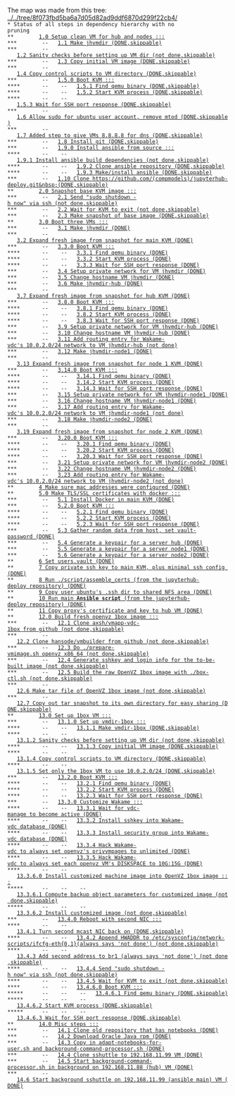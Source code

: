 The map was made from this tree: <a href="../../tree/8f073fbd5ba6a7d05d82ad9ddf6870d299f22cb4/">../../tree/8f073fbd5ba6a7d05d82ad9ddf6870d299f22cb4/</a>
<br>
<code>* Status of all steps in dependency hierarchy with no pruning</code><br>
<code>&#42;&#42;&nbsp;&nbsp;&nbsp;&nbsp;&nbsp;&nbsp;&nbsp;&nbsp;<a href="../../8f073fbd5ba6a7d05d82ad9ddf6870d299f22cb4/./test2-build-nbgrader-environment-w-ansible#L52">1.0&nbsp;Setup&nbsp;clean&nbsp;VM&nbsp;for&nbsp;hub&nbsp;and&nbsp;nodes&nbsp;:::</a></code><br>
<code>&#42;&#42;&#42;&nbsp;&nbsp;&nbsp;&nbsp;&nbsp;&nbsp;&nbsp;&nbsp;--&nbsp;&nbsp;&nbsp;<a href="../../8f073fbd5ba6a7d05d82ad9ddf6870d299f22cb4/./test2-build-nbgrader-environment-w-ansible#L59">1.1&nbsp;Make&nbsp;jhvmdir&nbsp;(DONE,skippable)</a></code><br>
<code>&#42;&#42;&#42;&nbsp;&nbsp;&nbsp;&nbsp;&nbsp;&nbsp;&nbsp;&nbsp;--&nbsp;&nbsp;&nbsp;<a href="../../8f073fbd5ba6a7d05d82ad9ddf6870d299f22cb4/./ind-steps/kvmsteps/kvm-setup.sh#L27">1.2&nbsp;Sanity&nbsp;checks&nbsp;before&nbsp;setting&nbsp;up&nbsp;VM&nbsp;dir&nbsp;(not&nbsp;done,skippable)</a></code><br>
<code>&#42;&#42;&#42;&nbsp;&nbsp;&nbsp;&nbsp;&nbsp;&nbsp;&nbsp;&nbsp;--&nbsp;&nbsp;&nbsp;<a href="../../8f073fbd5ba6a7d05d82ad9ddf6870d299f22cb4/./ind-steps/kvmsteps/kvm-setup.sh#L40">1.3&nbsp;Copy&nbsp;initial&nbsp;VM&nbsp;image&nbsp;(DONE,skippable)</a></code><br>
<code>&#42;&#42;&#42;&nbsp;&nbsp;&nbsp;&nbsp;&nbsp;&nbsp;&nbsp;&nbsp;--&nbsp;&nbsp;&nbsp;<a href="../../8f073fbd5ba6a7d05d82ad9ddf6870d299f22cb4/./ind-steps/kvmsteps/kvm-setup.sh#L60">1.4&nbsp;Copy&nbsp;control&nbsp;scripts&nbsp;to&nbsp;VM&nbsp;directory&nbsp;(DONE,skippable)</a></code><br>
<code>&#42;&#42;&#42;&nbsp;&nbsp;&nbsp;&nbsp;&nbsp;&nbsp;&nbsp;&nbsp;--&nbsp;&nbsp;&nbsp;<a href="../../8f073fbd5ba6a7d05d82ad9ddf6870d299f22cb4/./ind-steps/kvmsteps/vmdir-scripts/kvm-boot.sh#L52">1.5.0&nbsp;Boot&nbsp;KVM&nbsp;:::</a></code><br>
<code>&#42;&#42;&#42;&#42;&nbsp;&nbsp;&nbsp;&nbsp;&nbsp;&nbsp;&nbsp;--&nbsp;&nbsp;&nbsp;&nbsp;--&nbsp;&nbsp;&nbsp;<a href="../../8f073fbd5ba6a7d05d82ad9ddf6870d299f22cb4/./ind-steps/kvmsteps/vmdir-scripts/kvm-boot.sh#L54">1.5.1&nbsp;Find&nbsp;qemu&nbsp;binary&nbsp;(DONE,skippable)</a></code><br>
<code>&#42;&#42;&#42;&#42;&nbsp;&nbsp;&nbsp;&nbsp;&nbsp;&nbsp;&nbsp;--&nbsp;&nbsp;&nbsp;&nbsp;--&nbsp;&nbsp;&nbsp;<a href="../../8f073fbd5ba6a7d05d82ad9ddf6870d299f22cb4/./ind-steps/kvmsteps/vmdir-scripts/kvm-boot.sh#L131">1.5.2&nbsp;Start&nbsp;KVM&nbsp;process&nbsp;(DONE,skippable)</a></code><br>
<code>&#42;&#42;&#42;&#42;&nbsp;&nbsp;&nbsp;&nbsp;&nbsp;&nbsp;&nbsp;--&nbsp;&nbsp;&nbsp;&nbsp;--&nbsp;&nbsp;&nbsp;<a href="../../8f073fbd5ba6a7d05d82ad9ddf6870d299f22cb4/./ind-steps/kvmsteps/vmdir-scripts/kvm-boot.sh#L170">1.5.3&nbsp;Wait&nbsp;for&nbsp;SSH&nbsp;port&nbsp;response&nbsp;(DONE,skippable)</a></code><br>
<code>&#42;&#42;&#42;&nbsp;&nbsp;&nbsp;&nbsp;&nbsp;&nbsp;&nbsp;&nbsp;--&nbsp;&nbsp;&nbsp;<a href="../../8f073fbd5ba6a7d05d82ad9ddf6870d299f22cb4/./test2-build-nbgrader-environment-w-ansible#L77">1.6&nbsp;Allow&nbsp;sudo&nbsp;for&nbsp;ubuntu&nbsp;user&nbsp;account,&nbsp;remove&nbsp;mtod&nbsp;(DONE,skippable)</a></code><br>
<code>&#42;&#42;&#42;&nbsp;&nbsp;&nbsp;&nbsp;&nbsp;&nbsp;&nbsp;&nbsp;--&nbsp;&nbsp;&nbsp;<a href="../../8f073fbd5ba6a7d05d82ad9ddf6870d299f22cb4/./test2-build-nbgrader-environment-w-ansible#L91">1.7&nbsp;Added&nbsp;step&nbsp;to&nbsp;give&nbsp;VMs&nbsp;8.8.8.8&nbsp;for&nbsp;dns&nbsp;(DONE,skippable)</a></code><br>
<code>&#42;&#42;&#42;&nbsp;&nbsp;&nbsp;&nbsp;&nbsp;&nbsp;&nbsp;&nbsp;--&nbsp;&nbsp;&nbsp;<a href="../../8f073fbd5ba6a7d05d82ad9ddf6870d299f22cb4/./test2-build-nbgrader-environment-w-ansible#L105">1.8&nbsp;Install&nbsp;git&nbsp;(DONE,skippable)</a></code><br>
<code>&#42;&#42;&#42;&nbsp;&nbsp;&nbsp;&nbsp;&nbsp;&nbsp;&nbsp;&nbsp;--&nbsp;&nbsp;&nbsp;<a href="../../8f073fbd5ba6a7d05d82ad9ddf6870d299f22cb4/./test2-build-nbgrader-environment-w-ansible#L119">1.9.0&nbsp;Install&nbsp;ansible&nbsp;from&nbsp;source&nbsp;:::</a></code><br>
<code>&#42;&#42;&#42;&#42;&nbsp;&nbsp;&nbsp;&nbsp;&nbsp;&nbsp;&nbsp;--&nbsp;&nbsp;&nbsp;&nbsp;--&nbsp;&nbsp;&nbsp;<a href="../../8f073fbd5ba6a7d05d82ad9ddf6870d299f22cb4/./test2-build-nbgrader-environment-w-ansible#L136">1.9.1&nbsp;Install&nbsp;ansible&nbsp;build&nbsp;dependencies&nbsp;(not&nbsp;done,skippable)</a></code><br>
<code>&#42;&#42;&#42;&#42;&nbsp;&nbsp;&nbsp;&nbsp;&nbsp;&nbsp;&nbsp;--&nbsp;&nbsp;&nbsp;&nbsp;--&nbsp;&nbsp;&nbsp;<a href="../../8f073fbd5ba6a7d05d82ad9ddf6870d299f22cb4/./test2-build-nbgrader-environment-w-ansible#L150">1.9.2&nbsp;Clone&nbsp;ansible&nbsp;repository&nbsp;(DONE,skippable)</a></code><br>
<code>&#42;&#42;&#42;&#42;&nbsp;&nbsp;&nbsp;&nbsp;&nbsp;&nbsp;&nbsp;--&nbsp;&nbsp;&nbsp;&nbsp;--&nbsp;&nbsp;&nbsp;<a href="../../8f073fbd5ba6a7d05d82ad9ddf6870d299f22cb4/./test2-build-nbgrader-environment-w-ansible#L177">1.9.3&nbsp;Make/install&nbsp;ansible&nbsp;(DONE,skippable)</a></code><br>
<code>&#42;&#42;&#42;&nbsp;&nbsp;&nbsp;&nbsp;&nbsp;&nbsp;&nbsp;&nbsp;--&nbsp;&nbsp;&nbsp;<a href="../../8f073fbd5ba6a7d05d82ad9ddf6870d299f22cb4/./test2-build-nbgrader-environment-w-ansible#L194">1.10&nbsp;Clone&nbsp;https://github.com/(compmodels)/jupyterhub-deploy.git&nbsp;(DONE,skippable)</a></code><br>
<code>&#42;&#42;&nbsp;&nbsp;&nbsp;&nbsp;&nbsp;&nbsp;&nbsp;&nbsp;<a href="../../8f073fbd5ba6a7d05d82ad9ddf6870d299f22cb4/./test2-build-nbgrader-environment-w-ansible#L211">2.0&nbsp;Snapshot&nbsp;base&nbsp;KVM&nbsp;image&nbsp;:::</a></code><br>
<code>&#42;&#42;&#42;&nbsp;&nbsp;&nbsp;&nbsp;&nbsp;&nbsp;&nbsp;&nbsp;--&nbsp;&nbsp;&nbsp;<a href="../../8f073fbd5ba6a7d05d82ad9ddf6870d299f22cb4/./ind-steps/kvmsteps/vmdir-scripts/kvm-shutdown-via-ssh.sh#L30">2.1&nbsp;Send&nbsp;"sudo&nbsp;shutdown&nbsp;-h&nbsp;now"&nbsp;via&nbsp;ssh&nbsp;(not&nbsp;done,skippable)</a></code><br>
<code>&#42;&#42;&#42;&nbsp;&nbsp;&nbsp;&nbsp;&nbsp;&nbsp;&nbsp;&nbsp;--&nbsp;&nbsp;&nbsp;<a href="../../8f073fbd5ba6a7d05d82ad9ddf6870d299f22cb4/./ind-steps/kvmsteps/vmdir-scripts/kvm-shutdown-via-ssh.sh#L38">2.2&nbsp;Wait&nbsp;for&nbsp;KVM&nbsp;to&nbsp;exit&nbsp;(not&nbsp;done,skippable)</a></code><br>
<code>&#42;&#42;&#42;&nbsp;&nbsp;&nbsp;&nbsp;&nbsp;&nbsp;&nbsp;&nbsp;--&nbsp;&nbsp;&nbsp;<a href="../../8f073fbd5ba6a7d05d82ad9ddf6870d299f22cb4/./test2-build-nbgrader-environment-w-ansible#L219">2.3&nbsp;Make&nbsp;snapshot&nbsp;of&nbsp;base&nbsp;image&nbsp;(DONE,skippable)</a></code><br>
<code>&#42;&#42;&nbsp;&nbsp;&nbsp;&nbsp;&nbsp;&nbsp;&nbsp;&nbsp;<a href="../../8f073fbd5ba6a7d05d82ad9ddf6870d299f22cb4/./test2-build-nbgrader-environment-w-ansible#L229">3.0&nbsp;Boot&nbsp;three&nbsp;VMs&nbsp;:::</a></code><br>
<code>&#42;&#42;&#42;&nbsp;&nbsp;&nbsp;&nbsp;&nbsp;&nbsp;&nbsp;&nbsp;--&nbsp;&nbsp;&nbsp;<a href="../../8f073fbd5ba6a7d05d82ad9ddf6870d299f22cb4/./test2-build-nbgrader-environment-w-ansible#L235">3.1&nbsp;Make&nbsp;jhvmdir&nbsp;(DONE)</a></code><br>
<code>&#42;&#42;&#42;&nbsp;&nbsp;&nbsp;&nbsp;&nbsp;&nbsp;&nbsp;&nbsp;--&nbsp;&nbsp;&nbsp;<a href="../../8f073fbd5ba6a7d05d82ad9ddf6870d299f22cb4/./test2-build-nbgrader-environment-w-ansible#L258">3.2&nbsp;Expand&nbsp;fresh&nbsp;image&nbsp;from&nbsp;snapshot&nbsp;for&nbsp;main&nbsp;KVM&nbsp;(DONE)</a></code><br>
<code>&#42;&#42;&#42;&nbsp;&nbsp;&nbsp;&nbsp;&nbsp;&nbsp;&nbsp;&nbsp;--&nbsp;&nbsp;&nbsp;<a href="../../8f073fbd5ba6a7d05d82ad9ddf6870d299f22cb4/./ind-steps/kvmsteps/vmdir-scripts/kvm-boot.sh#L52">3.3.0&nbsp;Boot&nbsp;KVM&nbsp;:::</a></code><br>
<code>&#42;&#42;&#42;&#42;&nbsp;&nbsp;&nbsp;&nbsp;&nbsp;&nbsp;&nbsp;--&nbsp;&nbsp;&nbsp;&nbsp;--&nbsp;&nbsp;&nbsp;<a href="../../8f073fbd5ba6a7d05d82ad9ddf6870d299f22cb4/./ind-steps/kvmsteps/vmdir-scripts/kvm-boot.sh#L54">3.3.1&nbsp;Find&nbsp;qemu&nbsp;binary&nbsp;(DONE)</a></code><br>
<code>&#42;&#42;&#42;&#42;&nbsp;&nbsp;&nbsp;&nbsp;&nbsp;&nbsp;&nbsp;--&nbsp;&nbsp;&nbsp;&nbsp;--&nbsp;&nbsp;&nbsp;<a href="../../8f073fbd5ba6a7d05d82ad9ddf6870d299f22cb4/./ind-steps/kvmsteps/vmdir-scripts/kvm-boot.sh#L131">3.3.2&nbsp;Start&nbsp;KVM&nbsp;process&nbsp;(DONE)</a></code><br>
<code>&#42;&#42;&#42;&#42;&nbsp;&nbsp;&nbsp;&nbsp;&nbsp;&nbsp;&nbsp;--&nbsp;&nbsp;&nbsp;&nbsp;--&nbsp;&nbsp;&nbsp;<a href="../../8f073fbd5ba6a7d05d82ad9ddf6870d299f22cb4/./ind-steps/kvmsteps/vmdir-scripts/kvm-boot.sh#L170">3.3.3&nbsp;Wait&nbsp;for&nbsp;SSH&nbsp;port&nbsp;response&nbsp;(DONE)</a></code><br>
<code>&#42;&#42;&#42;&nbsp;&nbsp;&nbsp;&nbsp;&nbsp;&nbsp;&nbsp;&nbsp;--&nbsp;&nbsp;&nbsp;<a href="../../8f073fbd5ba6a7d05d82ad9ddf6870d299f22cb4/./test2-build-nbgrader-environment-w-ansible#L270">3.4&nbsp;Setup&nbsp;private&nbsp;network&nbsp;for&nbsp;VM&nbsp;jhvmdir&nbsp;(DONE)</a></code><br>
<code>&#42;&#42;&#42;&nbsp;&nbsp;&nbsp;&nbsp;&nbsp;&nbsp;&nbsp;&nbsp;--&nbsp;&nbsp;&nbsp;<a href="../../8f073fbd5ba6a7d05d82ad9ddf6870d299f22cb4/./test2-build-nbgrader-environment-w-ansible#L302">3.5&nbsp;Change&nbsp;hostname&nbsp;VM&nbsp;jhvmdir&nbsp;(DONE)</a></code><br>
<code>&#42;&#42;&#42;&nbsp;&nbsp;&nbsp;&nbsp;&nbsp;&nbsp;&nbsp;&nbsp;--&nbsp;&nbsp;&nbsp;<a href="../../8f073fbd5ba6a7d05d82ad9ddf6870d299f22cb4/./test2-build-nbgrader-environment-w-ansible#L235">3.6&nbsp;Make&nbsp;jhvmdir-hub&nbsp;(DONE)</a></code><br>
<code>&#42;&#42;&#42;&nbsp;&nbsp;&nbsp;&nbsp;&nbsp;&nbsp;&nbsp;&nbsp;--&nbsp;&nbsp;&nbsp;<a href="../../8f073fbd5ba6a7d05d82ad9ddf6870d299f22cb4/./test2-build-nbgrader-environment-w-ansible#L258">3.7&nbsp;Expand&nbsp;fresh&nbsp;image&nbsp;from&nbsp;snapshot&nbsp;for&nbsp;hub&nbsp;KVM&nbsp;(DONE)</a></code><br>
<code>&#42;&#42;&#42;&nbsp;&nbsp;&nbsp;&nbsp;&nbsp;&nbsp;&nbsp;&nbsp;--&nbsp;&nbsp;&nbsp;<a href="../../8f073fbd5ba6a7d05d82ad9ddf6870d299f22cb4/./ind-steps/kvmsteps/vmdir-scripts/kvm-boot.sh#L52">3.8.0&nbsp;Boot&nbsp;KVM&nbsp;:::</a></code><br>
<code>&#42;&#42;&#42;&#42;&nbsp;&nbsp;&nbsp;&nbsp;&nbsp;&nbsp;&nbsp;--&nbsp;&nbsp;&nbsp;&nbsp;--&nbsp;&nbsp;&nbsp;<a href="../../8f073fbd5ba6a7d05d82ad9ddf6870d299f22cb4/./ind-steps/kvmsteps/vmdir-scripts/kvm-boot.sh#L54">3.8.1&nbsp;Find&nbsp;qemu&nbsp;binary&nbsp;(DONE)</a></code><br>
<code>&#42;&#42;&#42;&#42;&nbsp;&nbsp;&nbsp;&nbsp;&nbsp;&nbsp;&nbsp;--&nbsp;&nbsp;&nbsp;&nbsp;--&nbsp;&nbsp;&nbsp;<a href="../../8f073fbd5ba6a7d05d82ad9ddf6870d299f22cb4/./ind-steps/kvmsteps/vmdir-scripts/kvm-boot.sh#L131">3.8.2&nbsp;Start&nbsp;KVM&nbsp;process&nbsp;(DONE)</a></code><br>
<code>&#42;&#42;&#42;&#42;&nbsp;&nbsp;&nbsp;&nbsp;&nbsp;&nbsp;&nbsp;--&nbsp;&nbsp;&nbsp;&nbsp;--&nbsp;&nbsp;&nbsp;<a href="../../8f073fbd5ba6a7d05d82ad9ddf6870d299f22cb4/./ind-steps/kvmsteps/vmdir-scripts/kvm-boot.sh#L170">3.8.3&nbsp;Wait&nbsp;for&nbsp;SSH&nbsp;port&nbsp;response&nbsp;(DONE)</a></code><br>
<code>&#42;&#42;&#42;&nbsp;&nbsp;&nbsp;&nbsp;&nbsp;&nbsp;&nbsp;&nbsp;--&nbsp;&nbsp;&nbsp;<a href="../../8f073fbd5ba6a7d05d82ad9ddf6870d299f22cb4/./test2-build-nbgrader-environment-w-ansible#L270">3.9&nbsp;Setup&nbsp;private&nbsp;network&nbsp;for&nbsp;VM&nbsp;jhvmdir-hub&nbsp;(DONE)</a></code><br>
<code>&#42;&#42;&#42;&nbsp;&nbsp;&nbsp;&nbsp;&nbsp;&nbsp;&nbsp;&nbsp;--&nbsp;&nbsp;&nbsp;<a href="../../8f073fbd5ba6a7d05d82ad9ddf6870d299f22cb4/./test2-build-nbgrader-environment-w-ansible#L302">3.10&nbsp;Change&nbsp;hostname&nbsp;VM&nbsp;jhvmdir-hub&nbsp;(DONE)</a></code><br>
<code>&#42;&#42;&#42;&nbsp;&nbsp;&nbsp;&nbsp;&nbsp;&nbsp;&nbsp;&nbsp;--&nbsp;&nbsp;&nbsp;<a href="../../8f073fbd5ba6a7d05d82ad9ddf6870d299f22cb4/./test2-build-nbgrader-environment-w-ansible#L326">3.11&nbsp;Add&nbsp;routing&nbsp;entry&nbsp;for&nbsp;Wakame-vdc's&nbsp;10.0.2.0/24&nbsp;network&nbsp;to&nbsp;VM&nbsp;jhvmdir-hub&nbsp;(not&nbsp;done)</a></code><br>
<code>&#42;&#42;&#42;&nbsp;&nbsp;&nbsp;&nbsp;&nbsp;&nbsp;&nbsp;&nbsp;--&nbsp;&nbsp;&nbsp;<a href="../../8f073fbd5ba6a7d05d82ad9ddf6870d299f22cb4/./test2-build-nbgrader-environment-w-ansible#L235">3.12&nbsp;Make&nbsp;jhvmdir-node1&nbsp;(DONE)</a></code><br>
<code>&#42;&#42;&#42;&nbsp;&nbsp;&nbsp;&nbsp;&nbsp;&nbsp;&nbsp;&nbsp;--&nbsp;&nbsp;&nbsp;<a href="../../8f073fbd5ba6a7d05d82ad9ddf6870d299f22cb4/./test2-build-nbgrader-environment-w-ansible#L258">3.13&nbsp;Expand&nbsp;fresh&nbsp;image&nbsp;from&nbsp;snapshot&nbsp;for&nbsp;node&nbsp;1&nbsp;KVM&nbsp;(DONE)</a></code><br>
<code>&#42;&#42;&#42;&nbsp;&nbsp;&nbsp;&nbsp;&nbsp;&nbsp;&nbsp;&nbsp;--&nbsp;&nbsp;&nbsp;<a href="../../8f073fbd5ba6a7d05d82ad9ddf6870d299f22cb4/./ind-steps/kvmsteps/vmdir-scripts/kvm-boot.sh#L52">3.14.0&nbsp;Boot&nbsp;KVM&nbsp;:::</a></code><br>
<code>&#42;&#42;&#42;&#42;&nbsp;&nbsp;&nbsp;&nbsp;&nbsp;&nbsp;&nbsp;--&nbsp;&nbsp;&nbsp;&nbsp;--&nbsp;&nbsp;&nbsp;<a href="../../8f073fbd5ba6a7d05d82ad9ddf6870d299f22cb4/./ind-steps/kvmsteps/vmdir-scripts/kvm-boot.sh#L54">3.14.1&nbsp;Find&nbsp;qemu&nbsp;binary&nbsp;(DONE)</a></code><br>
<code>&#42;&#42;&#42;&#42;&nbsp;&nbsp;&nbsp;&nbsp;&nbsp;&nbsp;&nbsp;--&nbsp;&nbsp;&nbsp;&nbsp;--&nbsp;&nbsp;&nbsp;<a href="../../8f073fbd5ba6a7d05d82ad9ddf6870d299f22cb4/./ind-steps/kvmsteps/vmdir-scripts/kvm-boot.sh#L131">3.14.2&nbsp;Start&nbsp;KVM&nbsp;process&nbsp;(DONE)</a></code><br>
<code>&#42;&#42;&#42;&#42;&nbsp;&nbsp;&nbsp;&nbsp;&nbsp;&nbsp;&nbsp;--&nbsp;&nbsp;&nbsp;&nbsp;--&nbsp;&nbsp;&nbsp;<a href="../../8f073fbd5ba6a7d05d82ad9ddf6870d299f22cb4/./ind-steps/kvmsteps/vmdir-scripts/kvm-boot.sh#L170">3.14.3&nbsp;Wait&nbsp;for&nbsp;SSH&nbsp;port&nbsp;response&nbsp;(DONE)</a></code><br>
<code>&#42;&#42;&#42;&nbsp;&nbsp;&nbsp;&nbsp;&nbsp;&nbsp;&nbsp;&nbsp;--&nbsp;&nbsp;&nbsp;<a href="../../8f073fbd5ba6a7d05d82ad9ddf6870d299f22cb4/./test2-build-nbgrader-environment-w-ansible#L270">3.15&nbsp;Setup&nbsp;private&nbsp;network&nbsp;for&nbsp;VM&nbsp;jhvmdir-node1&nbsp;(DONE)</a></code><br>
<code>&#42;&#42;&#42;&nbsp;&nbsp;&nbsp;&nbsp;&nbsp;&nbsp;&nbsp;&nbsp;--&nbsp;&nbsp;&nbsp;<a href="../../8f073fbd5ba6a7d05d82ad9ddf6870d299f22cb4/./test2-build-nbgrader-environment-w-ansible#L302">3.16&nbsp;Change&nbsp;hostname&nbsp;VM&nbsp;jhvmdir-node1&nbsp;(DONE)</a></code><br>
<code>&#42;&#42;&#42;&nbsp;&nbsp;&nbsp;&nbsp;&nbsp;&nbsp;&nbsp;&nbsp;--&nbsp;&nbsp;&nbsp;<a href="../../8f073fbd5ba6a7d05d82ad9ddf6870d299f22cb4/./test2-build-nbgrader-environment-w-ansible#L326">3.17&nbsp;Add&nbsp;routing&nbsp;entry&nbsp;for&nbsp;Wakame-vdc's&nbsp;10.0.2.0/24&nbsp;network&nbsp;to&nbsp;VM&nbsp;jhvmdir-node1&nbsp;(not&nbsp;done)</a></code><br>
<code>&#42;&#42;&#42;&nbsp;&nbsp;&nbsp;&nbsp;&nbsp;&nbsp;&nbsp;&nbsp;--&nbsp;&nbsp;&nbsp;<a href="../../8f073fbd5ba6a7d05d82ad9ddf6870d299f22cb4/./test2-build-nbgrader-environment-w-ansible#L235">3.18&nbsp;Make&nbsp;jhvmdir-node2&nbsp;(DONE)</a></code><br>
<code>&#42;&#42;&#42;&nbsp;&nbsp;&nbsp;&nbsp;&nbsp;&nbsp;&nbsp;&nbsp;--&nbsp;&nbsp;&nbsp;<a href="../../8f073fbd5ba6a7d05d82ad9ddf6870d299f22cb4/./test2-build-nbgrader-environment-w-ansible#L258">3.19&nbsp;Expand&nbsp;fresh&nbsp;image&nbsp;from&nbsp;snapshot&nbsp;for&nbsp;node&nbsp;2&nbsp;KVM&nbsp;(DONE)</a></code><br>
<code>&#42;&#42;&#42;&nbsp;&nbsp;&nbsp;&nbsp;&nbsp;&nbsp;&nbsp;&nbsp;--&nbsp;&nbsp;&nbsp;<a href="../../8f073fbd5ba6a7d05d82ad9ddf6870d299f22cb4/./ind-steps/kvmsteps/vmdir-scripts/kvm-boot.sh#L52">3.20.0&nbsp;Boot&nbsp;KVM&nbsp;:::</a></code><br>
<code>&#42;&#42;&#42;&#42;&nbsp;&nbsp;&nbsp;&nbsp;&nbsp;&nbsp;&nbsp;--&nbsp;&nbsp;&nbsp;&nbsp;--&nbsp;&nbsp;&nbsp;<a href="../../8f073fbd5ba6a7d05d82ad9ddf6870d299f22cb4/./ind-steps/kvmsteps/vmdir-scripts/kvm-boot.sh#L54">3.20.1&nbsp;Find&nbsp;qemu&nbsp;binary&nbsp;(DONE)</a></code><br>
<code>&#42;&#42;&#42;&#42;&nbsp;&nbsp;&nbsp;&nbsp;&nbsp;&nbsp;&nbsp;--&nbsp;&nbsp;&nbsp;&nbsp;--&nbsp;&nbsp;&nbsp;<a href="../../8f073fbd5ba6a7d05d82ad9ddf6870d299f22cb4/./ind-steps/kvmsteps/vmdir-scripts/kvm-boot.sh#L131">3.20.2&nbsp;Start&nbsp;KVM&nbsp;process&nbsp;(DONE)</a></code><br>
<code>&#42;&#42;&#42;&#42;&nbsp;&nbsp;&nbsp;&nbsp;&nbsp;&nbsp;&nbsp;--&nbsp;&nbsp;&nbsp;&nbsp;--&nbsp;&nbsp;&nbsp;<a href="../../8f073fbd5ba6a7d05d82ad9ddf6870d299f22cb4/./ind-steps/kvmsteps/vmdir-scripts/kvm-boot.sh#L170">3.20.3&nbsp;Wait&nbsp;for&nbsp;SSH&nbsp;port&nbsp;response&nbsp;(DONE)</a></code><br>
<code>&#42;&#42;&#42;&nbsp;&nbsp;&nbsp;&nbsp;&nbsp;&nbsp;&nbsp;&nbsp;--&nbsp;&nbsp;&nbsp;<a href="../../8f073fbd5ba6a7d05d82ad9ddf6870d299f22cb4/./test2-build-nbgrader-environment-w-ansible#L270">3.21&nbsp;Setup&nbsp;private&nbsp;network&nbsp;for&nbsp;VM&nbsp;jhvmdir-node2&nbsp;(DONE)</a></code><br>
<code>&#42;&#42;&#42;&nbsp;&nbsp;&nbsp;&nbsp;&nbsp;&nbsp;&nbsp;&nbsp;--&nbsp;&nbsp;&nbsp;<a href="../../8f073fbd5ba6a7d05d82ad9ddf6870d299f22cb4/./test2-build-nbgrader-environment-w-ansible#L302">3.22&nbsp;Change&nbsp;hostname&nbsp;VM&nbsp;jhvmdir-node2&nbsp;(DONE)</a></code><br>
<code>&#42;&#42;&#42;&nbsp;&nbsp;&nbsp;&nbsp;&nbsp;&nbsp;&nbsp;&nbsp;--&nbsp;&nbsp;&nbsp;<a href="../../8f073fbd5ba6a7d05d82ad9ddf6870d299f22cb4/./test2-build-nbgrader-environment-w-ansible#L326">3.23&nbsp;Add&nbsp;routing&nbsp;entry&nbsp;for&nbsp;Wakame-vdc's&nbsp;10.0.2.0/24&nbsp;network&nbsp;to&nbsp;VM&nbsp;jhvmdir-node2&nbsp;(not&nbsp;done)</a></code><br>
<code>&#42;&#42;&nbsp;&nbsp;&nbsp;&nbsp;&nbsp;&nbsp;&nbsp;&nbsp;<a href="../../8f073fbd5ba6a7d05d82ad9ddf6870d299f22cb4/./test2-build-nbgrader-environment-w-ansible#L349">4&nbsp;Make&nbsp;sure&nbsp;mac&nbsp;addresses&nbsp;were&nbsp;configured&nbsp;(DONE)</a></code><br>
<code>&#42;&#42;&nbsp;&nbsp;&nbsp;&nbsp;&nbsp;&nbsp;&nbsp;&nbsp;<a href="../../8f073fbd5ba6a7d05d82ad9ddf6870d299f22cb4/./test2-build-nbgrader-environment-w-ansible#L358">5.0&nbsp;Make&nbsp;TLS/SSL&nbsp;certificates&nbsp;with&nbsp;docker&nbsp;:::</a></code><br>
<code>&#42;&#42;&#42;&nbsp;&nbsp;&nbsp;&nbsp;&nbsp;&nbsp;&nbsp;&nbsp;--&nbsp;&nbsp;&nbsp;<a href="../../8f073fbd5ba6a7d05d82ad9ddf6870d299f22cb4/./test2-build-nbgrader-environment-w-ansible#L360">5.1&nbsp;Install&nbsp;Docker&nbsp;in&nbsp;main&nbsp;KVM&nbsp;(DONE)</a></code><br>
<code>&#42;&#42;&#42;&nbsp;&nbsp;&nbsp;&nbsp;&nbsp;&nbsp;&nbsp;&nbsp;--&nbsp;&nbsp;&nbsp;<a href="../../8f073fbd5ba6a7d05d82ad9ddf6870d299f22cb4/./ind-steps/kvmsteps/vmdir-scripts/kvm-boot.sh#L52">5.2.0&nbsp;Boot&nbsp;KVM&nbsp;:::</a></code><br>
<code>&#42;&#42;&#42;&#42;&nbsp;&nbsp;&nbsp;&nbsp;&nbsp;&nbsp;&nbsp;--&nbsp;&nbsp;&nbsp;&nbsp;--&nbsp;&nbsp;&nbsp;<a href="../../8f073fbd5ba6a7d05d82ad9ddf6870d299f22cb4/./ind-steps/kvmsteps/vmdir-scripts/kvm-boot.sh#L54">5.2.1&nbsp;Find&nbsp;qemu&nbsp;binary&nbsp;(DONE)</a></code><br>
<code>&#42;&#42;&#42;&#42;&nbsp;&nbsp;&nbsp;&nbsp;&nbsp;&nbsp;&nbsp;--&nbsp;&nbsp;&nbsp;&nbsp;--&nbsp;&nbsp;&nbsp;<a href="../../8f073fbd5ba6a7d05d82ad9ddf6870d299f22cb4/./ind-steps/kvmsteps/vmdir-scripts/kvm-boot.sh#L131">5.2.2&nbsp;Start&nbsp;KVM&nbsp;process&nbsp;(DONE)</a></code><br>
<code>&#42;&#42;&#42;&#42;&nbsp;&nbsp;&nbsp;&nbsp;&nbsp;&nbsp;&nbsp;--&nbsp;&nbsp;&nbsp;&nbsp;--&nbsp;&nbsp;&nbsp;<a href="../../8f073fbd5ba6a7d05d82ad9ddf6870d299f22cb4/./ind-steps/kvmsteps/vmdir-scripts/kvm-boot.sh#L170">5.2.3&nbsp;Wait&nbsp;for&nbsp;SSH&nbsp;port&nbsp;response&nbsp;(DONE)</a></code><br>
<code>&#42;&#42;&#42;&nbsp;&nbsp;&nbsp;&nbsp;&nbsp;&nbsp;&nbsp;&nbsp;--&nbsp;&nbsp;&nbsp;<a href="../../8f073fbd5ba6a7d05d82ad9ddf6870d299f22cb4/./test2-build-nbgrader-environment-w-ansible#L387">5.3&nbsp;Gather&nbsp;random&nbsp;data&nbsp;from&nbsp;host,&nbsp;set&nbsp;vault-password&nbsp;(DONE)</a></code><br>
<code>&#42;&#42;&#42;&nbsp;&nbsp;&nbsp;&nbsp;&nbsp;&nbsp;&nbsp;&nbsp;--&nbsp;&nbsp;&nbsp;<a href="../../8f073fbd5ba6a7d05d82ad9ddf6870d299f22cb4/./test2-build-nbgrader-environment-w-ansible#L413">5.4&nbsp;Generate&nbsp;a&nbsp;keypair&nbsp;for&nbsp;a&nbsp;server&nbsp;hub&nbsp;(DONE)</a></code><br>
<code>&#42;&#42;&#42;&nbsp;&nbsp;&nbsp;&nbsp;&nbsp;&nbsp;&nbsp;&nbsp;--&nbsp;&nbsp;&nbsp;<a href="../../8f073fbd5ba6a7d05d82ad9ddf6870d299f22cb4/./test2-build-nbgrader-environment-w-ansible#L413">5.5&nbsp;Generate&nbsp;a&nbsp;keypair&nbsp;for&nbsp;a&nbsp;server&nbsp;node1&nbsp;(DONE)</a></code><br>
<code>&#42;&#42;&#42;&nbsp;&nbsp;&nbsp;&nbsp;&nbsp;&nbsp;&nbsp;&nbsp;--&nbsp;&nbsp;&nbsp;<a href="../../8f073fbd5ba6a7d05d82ad9ddf6870d299f22cb4/./test2-build-nbgrader-environment-w-ansible#L413">5.6&nbsp;Generate&nbsp;a&nbsp;keypair&nbsp;for&nbsp;a&nbsp;server&nbsp;node2&nbsp;(DONE)</a></code><br>
<code>&#42;&#42;&nbsp;&nbsp;&nbsp;&nbsp;&nbsp;&nbsp;&nbsp;&nbsp;<a href="../../8f073fbd5ba6a7d05d82ad9ddf6870d299f22cb4/./test2-build-nbgrader-environment-w-ansible#L471">6&nbsp;Set&nbsp;users.vault&nbsp;(DONE)</a></code><br>
<code>&#42;&#42;&nbsp;&nbsp;&nbsp;&nbsp;&nbsp;&nbsp;&nbsp;&nbsp;<a href="../../8f073fbd5ba6a7d05d82ad9ddf6870d299f22cb4/./test2-build-nbgrader-environment-w-ansible#L499">7&nbsp;Copy&nbsp;private&nbsp;ssh&nbsp;key&nbsp;to&nbsp;main&nbsp;KVM,&nbsp;plus&nbsp;minimal&nbsp;ssh&nbsp;config&nbsp;(DONE)</a></code><br>
<code>&#42;&#42;&nbsp;&nbsp;&nbsp;&nbsp;&nbsp;&nbsp;&nbsp;&nbsp;<a href="../../8f073fbd5ba6a7d05d82ad9ddf6870d299f22cb4/./test2-build-nbgrader-environment-w-ansible#L525">8&nbsp;Run&nbsp;./script/assemble_certs&nbsp;(from&nbsp;the&nbsp;jupyterhub-deploy&nbsp;repository)&nbsp;(DONE)</a></code><br>
<code>&#42;&#42;&nbsp;&nbsp;&nbsp;&nbsp;&nbsp;&nbsp;&nbsp;&nbsp;<a href="../../8f073fbd5ba6a7d05d82ad9ddf6870d299f22cb4/./test2-build-nbgrader-environment-w-ansible#L542">9&nbsp;Copy&nbsp;user&nbsp;ubuntu's&nbsp;.ssh&nbsp;dir&nbsp;to&nbsp;shared&nbsp;NFS&nbsp;area&nbsp;(DONE)</a></code><br>
<code>&#42;&#42;&nbsp;&nbsp;&nbsp;&nbsp;&nbsp;&nbsp;&nbsp;&nbsp;<a href="../../8f073fbd5ba6a7d05d82ad9ddf6870d299f22cb4/./test2-build-nbgrader-environment-w-ansible#L558">10&nbsp;Run&nbsp;main&nbsp;**Ansible&nbsp;script**&nbsp;(from&nbsp;the&nbsp;jupyterhub-deploy&nbsp;repository)&nbsp;(DONE)</a></code><br>
<code>&#42;&#42;&nbsp;&nbsp;&nbsp;&nbsp;&nbsp;&nbsp;&nbsp;&nbsp;<a href="../../8f073fbd5ba6a7d05d82ad9ddf6870d299f22cb4/./test2-build-nbgrader-environment-w-ansible#L581">11&nbsp;Copy&nbsp;proxy's&nbsp;certificate&nbsp;and&nbsp;key&nbsp;to&nbsp;hub&nbsp;VM&nbsp;(DONE)</a></code><br>
<code>&#42;&#42;&nbsp;&nbsp;&nbsp;&nbsp;&nbsp;&nbsp;&nbsp;&nbsp;<a href="../../8f073fbd5ba6a7d05d82ad9ddf6870d299f22cb4/./ind-steps/build-1box/build-1box.sh#L28">12.0&nbsp;Build&nbsp;fresh&nbsp;openvz&nbsp;1box&nbsp;image&nbsp;:::</a></code><br>
<code>&#42;&#42;&#42;&nbsp;&nbsp;&nbsp;&nbsp;&nbsp;&nbsp;&nbsp;&nbsp;--&nbsp;&nbsp;&nbsp;<a href="../../8f073fbd5ba6a7d05d82ad9ddf6870d299f22cb4/./ind-steps/build-1box/build-1box.sh#L33">12.1&nbsp;Clone&nbsp;axsh/vmapp-vdc-1box&nbsp;from&nbsp;github&nbsp;(not&nbsp;done,skippable)</a></code><br>
<code>&#42;&#42;&#42;&nbsp;&nbsp;&nbsp;&nbsp;&nbsp;&nbsp;&nbsp;&nbsp;--&nbsp;&nbsp;&nbsp;<a href="../../8f073fbd5ba6a7d05d82ad9ddf6870d299f22cb4/./ind-steps/build-1box/build-1box.sh#L41">12.2&nbsp;Clone&nbsp;hansode/vmbuilder&nbsp;from&nbsp;github&nbsp;(not&nbsp;done,skippable)</a></code><br>
<code>&#42;&#42;&#42;&nbsp;&nbsp;&nbsp;&nbsp;&nbsp;&nbsp;&nbsp;&nbsp;--&nbsp;&nbsp;&nbsp;<a href="../../8f073fbd5ba6a7d05d82ad9ddf6870d299f22cb4/./ind-steps/build-1box/build-1box.sh#L49">12.3&nbsp;Do&nbsp;./prepare-vmimage.sh&nbsp;openvz&nbsp;x86_64&nbsp;(not&nbsp;done,skippable)</a></code><br>
<code>&#42;&#42;&#42;&nbsp;&nbsp;&nbsp;&nbsp;&nbsp;&nbsp;&nbsp;&nbsp;--&nbsp;&nbsp;&nbsp;<a href="../../8f073fbd5ba6a7d05d82ad9ddf6870d299f22cb4/./ind-steps/build-1box/build-1box.sh#L65">12.4&nbsp;Generate&nbsp;sshkey&nbsp;and&nbsp;login&nbsp;info&nbsp;for&nbsp;the&nbsp;to-be-built&nbsp;image&nbsp;(not&nbsp;done,skippable)</a></code><br>
<code>&#42;&#42;&#42;&nbsp;&nbsp;&nbsp;&nbsp;&nbsp;&nbsp;&nbsp;&nbsp;--&nbsp;&nbsp;&nbsp;<a href="../../8f073fbd5ba6a7d05d82ad9ddf6870d299f22cb4/./ind-steps/build-1box/build-1box.sh#L76">12.5&nbsp;Build&nbsp;the&nbsp;raw&nbsp;OpenVZ&nbsp;1box&nbsp;image&nbsp;with&nbsp;./box-ctl.sh&nbsp;(not&nbsp;done,skippable)</a></code><br>
<code>&#42;&#42;&#42;&nbsp;&nbsp;&nbsp;&nbsp;&nbsp;&nbsp;&nbsp;&nbsp;--&nbsp;&nbsp;&nbsp;<a href="../../8f073fbd5ba6a7d05d82ad9ddf6870d299f22cb4/./ind-steps/build-1box/build-1box.sh#L85">12.6&nbsp;Make&nbsp;tar&nbsp;file&nbsp;of&nbsp;OpenVZ&nbsp;1box&nbsp;image&nbsp;(not&nbsp;done,skippable)</a></code><br>
<code>&#42;&#42;&#42;&nbsp;&nbsp;&nbsp;&nbsp;&nbsp;&nbsp;&nbsp;&nbsp;--&nbsp;&nbsp;&nbsp;<a href="../../8f073fbd5ba6a7d05d82ad9ddf6870d299f22cb4/./ind-steps/build-1box/build-1box.sh#L93">12.7&nbsp;Copy&nbsp;out&nbsp;tar&nbsp;snapshot&nbsp;to&nbsp;its&nbsp;own&nbsp;directory&nbsp;for&nbsp;easy&nbsp;sharing&nbsp;(DONE,skippable)</a></code><br>
<code>&#42;&#42;&nbsp;&nbsp;&nbsp;&nbsp;&nbsp;&nbsp;&nbsp;&nbsp;<a href="../../8f073fbd5ba6a7d05d82ad9ddf6870d299f22cb4/./test2-build-nbgrader-environment-w-ansible#L612">13.0&nbsp;Set&nbsp;up&nbsp;1box&nbsp;VM&nbsp;:::</a></code><br>
<code>&#42;&#42;&#42;&nbsp;&nbsp;&nbsp;&nbsp;&nbsp;&nbsp;&nbsp;&nbsp;--&nbsp;&nbsp;&nbsp;<a href="../../8f073fbd5ba6a7d05d82ad9ddf6870d299f22cb4/./test2-build-nbgrader-environment-w-ansible#L614">13.1.0&nbsp;Set&nbsp;up&nbsp;vmdir-1box&nbsp;:::</a></code><br>
<code>&#42;&#42;&#42;&#42;&nbsp;&nbsp;&nbsp;&nbsp;&nbsp;&nbsp;&nbsp;--&nbsp;&nbsp;&nbsp;&nbsp;--&nbsp;&nbsp;&nbsp;<a href="../../8f073fbd5ba6a7d05d82ad9ddf6870d299f22cb4/./test2-build-nbgrader-environment-w-ansible#L618">13.1.1&nbsp;Make&nbsp;vmdir-1box&nbsp;(DONE,skippable)</a></code><br>
<code>&#42;&#42;&#42;&#42;&nbsp;&nbsp;&nbsp;&nbsp;&nbsp;&nbsp;&nbsp;--&nbsp;&nbsp;&nbsp;&nbsp;--&nbsp;&nbsp;&nbsp;<a href="../../8f073fbd5ba6a7d05d82ad9ddf6870d299f22cb4/./ind-steps/kvmsteps/kvm-setup.sh#L27">13.1.2&nbsp;Sanity&nbsp;checks&nbsp;before&nbsp;setting&nbsp;up&nbsp;VM&nbsp;dir&nbsp;(not&nbsp;done,skippable)</a></code><br>
<code>&#42;&#42;&#42;&#42;&nbsp;&nbsp;&nbsp;&nbsp;&nbsp;&nbsp;&nbsp;--&nbsp;&nbsp;&nbsp;&nbsp;--&nbsp;&nbsp;&nbsp;<a href="../../8f073fbd5ba6a7d05d82ad9ddf6870d299f22cb4/./ind-steps/kvmsteps/kvm-setup.sh#L40">13.1.3&nbsp;Copy&nbsp;initial&nbsp;VM&nbsp;image&nbsp;(DONE,skippable)</a></code><br>
<code>&#42;&#42;&#42;&#42;&nbsp;&nbsp;&nbsp;&nbsp;&nbsp;&nbsp;&nbsp;--&nbsp;&nbsp;&nbsp;&nbsp;--&nbsp;&nbsp;&nbsp;<a href="../../8f073fbd5ba6a7d05d82ad9ddf6870d299f22cb4/./ind-steps/kvmsteps/kvm-setup.sh#L60">13.1.4&nbsp;Copy&nbsp;control&nbsp;scripts&nbsp;to&nbsp;VM&nbsp;directory&nbsp;(DONE,skippable)</a></code><br>
<code>&#42;&#42;&#42;&#42;&nbsp;&nbsp;&nbsp;&nbsp;&nbsp;&nbsp;&nbsp;--&nbsp;&nbsp;&nbsp;&nbsp;--&nbsp;&nbsp;&nbsp;<a href="../../8f073fbd5ba6a7d05d82ad9ddf6870d299f22cb4/./test2-build-nbgrader-environment-w-ansible#L638">13.1.5&nbsp;Set&nbsp;only&nbsp;the&nbsp;1box&nbsp;VM&nbsp;to&nbsp;use&nbsp;10.0.2.0/24&nbsp;(DONE,skippable)</a></code><br>
<code>&#42;&#42;&#42;&nbsp;&nbsp;&nbsp;&nbsp;&nbsp;&nbsp;&nbsp;&nbsp;--&nbsp;&nbsp;&nbsp;<a href="../../8f073fbd5ba6a7d05d82ad9ddf6870d299f22cb4/./vmdir-1box/kvm-boot.sh#L52">13.2.0&nbsp;Boot&nbsp;KVM&nbsp;:::</a></code><br>
<code>&#42;&#42;&#42;&#42;&nbsp;&nbsp;&nbsp;&nbsp;&nbsp;&nbsp;&nbsp;--&nbsp;&nbsp;&nbsp;&nbsp;--&nbsp;&nbsp;&nbsp;<a href="../../8f073fbd5ba6a7d05d82ad9ddf6870d299f22cb4/./vmdir-1box/kvm-boot.sh#L54">13.2.1&nbsp;Find&nbsp;qemu&nbsp;binary&nbsp;(DONE)</a></code><br>
<code>&#42;&#42;&#42;&#42;&nbsp;&nbsp;&nbsp;&nbsp;&nbsp;&nbsp;&nbsp;--&nbsp;&nbsp;&nbsp;&nbsp;--&nbsp;&nbsp;&nbsp;<a href="../../8f073fbd5ba6a7d05d82ad9ddf6870d299f22cb4/./vmdir-1box/kvm-boot.sh#L131">13.2.2&nbsp;Start&nbsp;KVM&nbsp;process&nbsp;(DONE)</a></code><br>
<code>&#42;&#42;&#42;&#42;&nbsp;&nbsp;&nbsp;&nbsp;&nbsp;&nbsp;&nbsp;--&nbsp;&nbsp;&nbsp;&nbsp;--&nbsp;&nbsp;&nbsp;<a href="../../8f073fbd5ba6a7d05d82ad9ddf6870d299f22cb4/./vmdir-1box/kvm-boot.sh#L170">13.2.3&nbsp;Wait&nbsp;for&nbsp;SSH&nbsp;port&nbsp;response&nbsp;(DONE)</a></code><br>
<code>&#42;&#42;&#42;&nbsp;&nbsp;&nbsp;&nbsp;&nbsp;&nbsp;&nbsp;&nbsp;--&nbsp;&nbsp;&nbsp;<a href="../../8f073fbd5ba6a7d05d82ad9ddf6870d299f22cb4/./wakame-customization-steps.sh#L10">13.3.0&nbsp;Customize&nbsp;Wakame&nbsp;:::</a></code><br>
<code>&#42;&#42;&#42;&#42;&nbsp;&nbsp;&nbsp;&nbsp;&nbsp;&nbsp;&nbsp;--&nbsp;&nbsp;&nbsp;&nbsp;--&nbsp;&nbsp;&nbsp;<a href="../../8f073fbd5ba6a7d05d82ad9ddf6870d299f22cb4/./wakame-customization-steps.sh#L67">13.3.1&nbsp;Wait&nbsp;for&nbsp;vdc-manage&nbsp;to&nbsp;become&nbsp;active&nbsp;(DONE)</a></code><br>
<code>&#42;&#42;&#42;&#42;&nbsp;&nbsp;&nbsp;&nbsp;&nbsp;&nbsp;&nbsp;--&nbsp;&nbsp;&nbsp;&nbsp;--&nbsp;&nbsp;&nbsp;<a href="../../8f073fbd5ba6a7d05d82ad9ddf6870d299f22cb4/./wakame-customization-steps.sh#L84">13.3.2&nbsp;Install&nbsp;sshkey&nbsp;into&nbsp;Wakame-vdc&nbsp;database&nbsp;(DONE)</a></code><br>
<code>&#42;&#42;&#42;&#42;&nbsp;&nbsp;&nbsp;&nbsp;&nbsp;&nbsp;&nbsp;--&nbsp;&nbsp;&nbsp;&nbsp;--&nbsp;&nbsp;&nbsp;<a href="../../8f073fbd5ba6a7d05d82ad9ddf6870d299f22cb4/./wakame-customization-steps.sh#L98">13.3.3&nbsp;Install&nbsp;security&nbsp;group&nbsp;into&nbsp;Wakame-vdc&nbsp;database&nbsp;(DONE)</a></code><br>
<code>&#42;&#42;&#42;&#42;&nbsp;&nbsp;&nbsp;&nbsp;&nbsp;&nbsp;&nbsp;--&nbsp;&nbsp;&nbsp;&nbsp;--&nbsp;&nbsp;&nbsp;<a href="../../8f073fbd5ba6a7d05d82ad9ddf6870d299f22cb4/./wakame-customization-steps.sh#L121">13.3.4&nbsp;Hack&nbsp;Wakame-vdc&nbsp;to&nbsp;always&nbsp;set&nbsp;openvz's&nbsp;privvmpages&nbsp;to&nbsp;unlimited&nbsp;(DONE)</a></code><br>
<code>&#42;&#42;&#42;&#42;&nbsp;&nbsp;&nbsp;&nbsp;&nbsp;&nbsp;&nbsp;--&nbsp;&nbsp;&nbsp;&nbsp;--&nbsp;&nbsp;&nbsp;<a href="../../8f073fbd5ba6a7d05d82ad9ddf6870d299f22cb4/./wakame-customization-steps.sh#L148">13.3.5&nbsp;Hack&nbsp;Wakame-vdc&nbsp;to&nbsp;always&nbsp;set&nbsp;each&nbsp;openvz&nbsp;VM's&nbsp;DISKSPACE&nbsp;to&nbsp;10G:15G&nbsp;(DONE)</a></code><br>
<code>&#42;&#42;&#42;&#42;&nbsp;&nbsp;&nbsp;&nbsp;&nbsp;&nbsp;&nbsp;--&nbsp;&nbsp;&nbsp;&nbsp;--&nbsp;&nbsp;&nbsp;<a href="../../8f073fbd5ba6a7d05d82ad9ddf6870d299f22cb4/./wakame-customization-steps.sh#L175">13.3.6.0&nbsp;Install&nbsp;customized&nbsp;machine&nbsp;image&nbsp;into&nbsp;OpenVZ&nbsp;1box&nbsp;image&nbsp;:::</a></code><br>
<code>&#42;&#42;&#42;&#42;&#42;&nbsp;&nbsp;&nbsp;&nbsp;&nbsp;&nbsp;--&nbsp;&nbsp;&nbsp;&nbsp;--&nbsp;&nbsp;&nbsp;&nbsp;--&nbsp;&nbsp;&nbsp;<a href="../../8f073fbd5ba6a7d05d82ad9ddf6870d299f22cb4/./wakame-customization-steps.sh#L182">13.3.6.1&nbsp;Compute&nbsp;backup&nbsp;object&nbsp;parameters&nbsp;for&nbsp;customized&nbsp;image&nbsp;(not&nbsp;done,skippable)</a></code><br>
<code>&#42;&#42;&#42;&#42;&#42;&nbsp;&nbsp;&nbsp;&nbsp;&nbsp;&nbsp;--&nbsp;&nbsp;&nbsp;&nbsp;--&nbsp;&nbsp;&nbsp;&nbsp;--&nbsp;&nbsp;&nbsp;<a href="../../8f073fbd5ba6a7d05d82ad9ddf6870d299f22cb4/./wakame-customization-steps.sh#L191">13.3.6.2&nbsp;Install&nbsp;customized&nbsp;image&nbsp;(not&nbsp;done,skippable)</a></code><br>
<code>&#42;&#42;&#42;&nbsp;&nbsp;&nbsp;&nbsp;&nbsp;&nbsp;&nbsp;&nbsp;--&nbsp;&nbsp;&nbsp;<a href="../../8f073fbd5ba6a7d05d82ad9ddf6870d299f22cb4/./test2-build-nbgrader-environment-w-ansible#L653">13.4.0&nbsp;Reboot&nbsp;with&nbsp;second&nbsp;NIC&nbsp;:::</a></code><br>
<code>&#42;&#42;&#42;&#42;&nbsp;&nbsp;&nbsp;&nbsp;&nbsp;&nbsp;&nbsp;--&nbsp;&nbsp;&nbsp;&nbsp;--&nbsp;&nbsp;&nbsp;<a href="../../8f073fbd5ba6a7d05d82ad9ddf6870d299f22cb4/./test2-build-nbgrader-environment-w-ansible#L658">13.4.1&nbsp;Turn&nbsp;second&nbsp;mcast&nbsp;NIC&nbsp;back&nbsp;on&nbsp;(DONE,skippable)</a></code><br>
<code>&#42;&#42;&#42;&#42;&nbsp;&nbsp;&nbsp;&nbsp;&nbsp;&nbsp;&nbsp;--&nbsp;&nbsp;&nbsp;&nbsp;--&nbsp;&nbsp;&nbsp;<a href="../../8f073fbd5ba6a7d05d82ad9ddf6870d299f22cb4/./test2-build-nbgrader-environment-w-ansible#L666">13.4.2&nbsp;Append&nbsp;HWADDR&nbsp;to&nbsp;/etc/sysconfig/network-scripts/ifcfg-eth{0,1}(always&nbsp;says&nbsp;'not&nbsp;done')&nbsp;(not&nbsp;done,skippable)</a></code><br>
<code>&#42;&#42;&#42;&#42;&nbsp;&nbsp;&nbsp;&nbsp;&nbsp;&nbsp;&nbsp;--&nbsp;&nbsp;&nbsp;&nbsp;--&nbsp;&nbsp;&nbsp;<a href="../../8f073fbd5ba6a7d05d82ad9ddf6870d299f22cb4/./test2-build-nbgrader-environment-w-ansible#L695">13.4.3&nbsp;Add&nbsp;second&nbsp;address&nbsp;to&nbsp;br1&nbsp;(always&nbsp;says&nbsp;'not&nbsp;done')&nbsp;(not&nbsp;done,skippable)</a></code><br>
<code>&#42;&#42;&#42;&#42;&nbsp;&nbsp;&nbsp;&nbsp;&nbsp;&nbsp;&nbsp;--&nbsp;&nbsp;&nbsp;&nbsp;--&nbsp;&nbsp;&nbsp;<a href="../../8f073fbd5ba6a7d05d82ad9ddf6870d299f22cb4/./ind-steps/kvmsteps/vmdir-scripts/kvm-shutdown-via-ssh.sh#L30">13.4.4&nbsp;Send&nbsp;"sudo&nbsp;shutdown&nbsp;-h&nbsp;now"&nbsp;via&nbsp;ssh&nbsp;(not&nbsp;done,skippable)</a></code><br>
<code>&#42;&#42;&#42;&#42;&nbsp;&nbsp;&nbsp;&nbsp;&nbsp;&nbsp;&nbsp;--&nbsp;&nbsp;&nbsp;&nbsp;--&nbsp;&nbsp;&nbsp;<a href="../../8f073fbd5ba6a7d05d82ad9ddf6870d299f22cb4/./ind-steps/kvmsteps/vmdir-scripts/kvm-shutdown-via-ssh.sh#L38">13.4.5&nbsp;Wait&nbsp;for&nbsp;KVM&nbsp;to&nbsp;exit&nbsp;(not&nbsp;done,skippable)</a></code><br>
<code>&#42;&#42;&#42;&#42;&nbsp;&nbsp;&nbsp;&nbsp;&nbsp;&nbsp;&nbsp;--&nbsp;&nbsp;&nbsp;&nbsp;--&nbsp;&nbsp;&nbsp;<a href="../../8f073fbd5ba6a7d05d82ad9ddf6870d299f22cb4/./vmdir-1box/kvm-boot.sh#L52">13.4.6.0&nbsp;Boot&nbsp;KVM&nbsp;:::</a></code><br>
<code>&#42;&#42;&#42;&#42;&#42;&nbsp;&nbsp;&nbsp;&nbsp;&nbsp;&nbsp;--&nbsp;&nbsp;&nbsp;&nbsp;--&nbsp;&nbsp;&nbsp;&nbsp;--&nbsp;&nbsp;&nbsp;<a href="../../8f073fbd5ba6a7d05d82ad9ddf6870d299f22cb4/./vmdir-1box/kvm-boot.sh#L54">13.4.6.1&nbsp;Find&nbsp;qemu&nbsp;binary&nbsp;(DONE,skippable)</a></code><br>
<code>&#42;&#42;&#42;&#42;&#42;&nbsp;&nbsp;&nbsp;&nbsp;&nbsp;&nbsp;--&nbsp;&nbsp;&nbsp;&nbsp;--&nbsp;&nbsp;&nbsp;&nbsp;--&nbsp;&nbsp;&nbsp;<a href="../../8f073fbd5ba6a7d05d82ad9ddf6870d299f22cb4/./vmdir-1box/kvm-boot.sh#L131">13.4.6.2&nbsp;Start&nbsp;KVM&nbsp;process&nbsp;(DONE,skippable)</a></code><br>
<code>&#42;&#42;&#42;&#42;&#42;&nbsp;&nbsp;&nbsp;&nbsp;&nbsp;&nbsp;--&nbsp;&nbsp;&nbsp;&nbsp;--&nbsp;&nbsp;&nbsp;&nbsp;--&nbsp;&nbsp;&nbsp;<a href="../../8f073fbd5ba6a7d05d82ad9ddf6870d299f22cb4/./vmdir-1box/kvm-boot.sh#L170">13.4.6.3&nbsp;Wait&nbsp;for&nbsp;SSH&nbsp;port&nbsp;response&nbsp;(DONE,skippable)</a></code><br>
<code>&#42;&#42;&nbsp;&nbsp;&nbsp;&nbsp;&nbsp;&nbsp;&nbsp;&nbsp;<a href="../../8f073fbd5ba6a7d05d82ad9ddf6870d299f22cb4/./test2-build-nbgrader-environment-w-ansible#L732">14.0&nbsp;Misc&nbsp;steps&nbsp;:::</a></code><br>
<code>&#42;&#42;&#42;&nbsp;&nbsp;&nbsp;&nbsp;&nbsp;&nbsp;&nbsp;&nbsp;--&nbsp;&nbsp;&nbsp;<a href="../../8f073fbd5ba6a7d05d82ad9ddf6870d299f22cb4/./test2-build-nbgrader-environment-w-ansible#L735">14.1&nbsp;Clone&nbsp;old&nbsp;repository&nbsp;that&nbsp;has&nbsp;notebooks&nbsp;(DONE)</a></code><br>
<code>&#42;&#42;&#42;&nbsp;&nbsp;&nbsp;&nbsp;&nbsp;&nbsp;&nbsp;&nbsp;--&nbsp;&nbsp;&nbsp;<a href="../../8f073fbd5ba6a7d05d82ad9ddf6870d299f22cb4/./test2-build-nbgrader-environment-w-ansible#L751">14.2&nbsp;Download&nbsp;Oracle&nbsp;Java&nbsp;rpm&nbsp;(DONE)</a></code><br>
<code>&#42;&#42;&#42;&nbsp;&nbsp;&nbsp;&nbsp;&nbsp;&nbsp;&nbsp;&nbsp;--&nbsp;&nbsp;&nbsp;<a href="../../8f073fbd5ba6a7d05d82ad9ddf6870d299f22cb4/./test2-build-nbgrader-environment-w-ansible#L769">14.3&nbsp;Copy&nbsp;in&nbsp;adapt-notebooks-for-user.sh&nbsp;and&nbsp;background-command-processor.sh&nbsp;(DONE)</a></code><br>
<code>&#42;&#42;&#42;&nbsp;&nbsp;&nbsp;&nbsp;&nbsp;&nbsp;&nbsp;&nbsp;--&nbsp;&nbsp;&nbsp;<a href="../../8f073fbd5ba6a7d05d82ad9ddf6870d299f22cb4/./test2-build-nbgrader-environment-w-ansible#L779">14.4&nbsp;Clone&nbsp;sshuttle&nbsp;to&nbsp;192.168.11.99&nbsp;VM&nbsp;(DONE)</a></code><br>
<code>&#42;&#42;&#42;&nbsp;&nbsp;&nbsp;&nbsp;&nbsp;&nbsp;&nbsp;&nbsp;--&nbsp;&nbsp;&nbsp;<a href="../../8f073fbd5ba6a7d05d82ad9ddf6870d299f22cb4/./test2-build-nbgrader-environment-w-ansible#L793">14.5&nbsp;Start&nbsp;background-command-processor.sh&nbsp;in&nbsp;background&nbsp;on&nbsp;192.168.11.88&nbsp;(hub)&nbsp;VM&nbsp;(DONE)</a></code><br>
<code>&#42;&#42;&#42;&nbsp;&nbsp;&nbsp;&nbsp;&nbsp;&nbsp;&nbsp;&nbsp;--&nbsp;&nbsp;&nbsp;<a href="../../8f073fbd5ba6a7d05d82ad9ddf6870d299f22cb4/./test2-build-nbgrader-environment-w-ansible#L806">14.6&nbsp;Start&nbsp;background&nbsp;sshuttle&nbsp;on&nbsp;192.168.11.99&nbsp;(ansible&nbsp;main)&nbsp;VM&nbsp;(DONE)</a></code><br>
